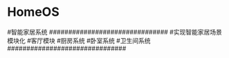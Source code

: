 # HomeOS
#智能家居系统
###############################
#实现智能家居场景模块化
#客厅模块
#厨房系统
#卧室系统
#卫生间系统
###############################
